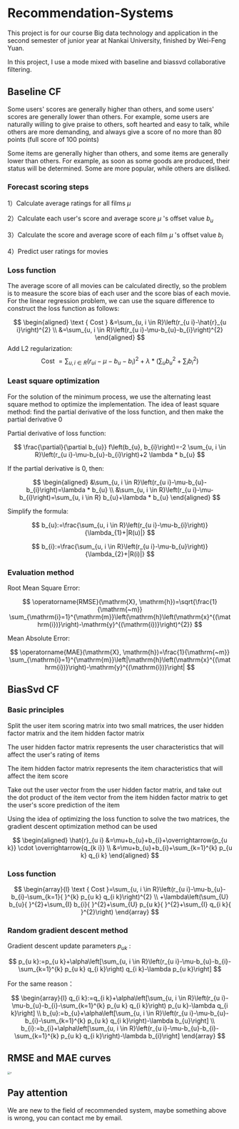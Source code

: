 # Recommendation-Systems
This project is for our course Big data technology and application in the second semester of junior year at Nankai University, finished by Wei-Feng Yuan.

In this project, I use a mode mixed with baseline and biassvd collaborative filtering.

## Baseline CF

  Some users' scores are generally higher than others, and some users' scores are generally lower than others. For example, some users are naturally willing to give praise to others, soft hearted and easy to talk, while others are more demanding, and always give a score of no more than 80 points (full score of 100 points)

Some items are generally higher than others, and some items are generally lower than others. For example, as soon as some goods are produced, their status will be determined. Some are more popular, while others are disliked.

### Forecast scoring steps

1）Calculate average ratings for all films $\mu$

2）Calculate each user's score and average score $\mu$ 's offset value $b_{u}$

3）Calculate the score and average score of each film $\mu$ 's offset value $b_{i}$

4）Predict user ratings for movies

### Loss function

The average score of all movies can be calculated directly, so the problem is to measure the score bias of each user and the score bias of each movie. For the linear regression problem, we can use the square difference to construct the loss function as follows:


$$
\begin{aligned}
\text { Cost } &=\sum_{u, i \in R}\left(r_{u i}-\hat{r}_{u i}\right)^{2} \\
&=\sum_{u, i \in R}\left(r_{u i}-\mu-b_{u}-b_{i}\right)^{2}
\end{aligned}
$$
Add L2 regularization:
$$
\text { Cost }=\sum_{u, i \in R}\left(r_{u i}-\mu-b_{u}-b_{i}\right)^{2}+\lambda *\left(\sum_{u} b_{u}{ }^{2}+\sum_{i} b_{i}{ }^{2}\right)
$$

### Least square optimization

For the solution of the minimum process, we use the alternating least square method to optimize the implementation. The idea of least square method: find the partial derivative of the loss function, and then make the partial derivative 0

Partial derivative of loss function:


$$
\frac{\partial}{\partial b_{u}} f\left(b_{u}, b_{i}\right)=-2 \sum_{u, i \in R}\left(r_{u i}-\mu-b_{u}-b_{i}\right)+2 \lambda * b_{u}
$$


If the partial derivative is 0, then:


$$
\begin{aligned}
&\sum_{u, i \in R}\left(r_{u i}-\mu-b_{u}-b_{i}\right)=\lambda * b_{u} \\
&\sum_{u, i \in R}\left(r_{u i}-\mu-b_{i}\right)=\sum_{u, i \in R} b_{u}+\lambda * b_{u}
\end{aligned}
$$


Simplify the formula:


$$
b_{u}:=\frac{\sum_{u, i \in R}\left(r_{u i}-\mu-b_{i}\right)}{\lambda_{1}+|R(u)|}
$$

$$
b_{i}:=\frac{\sum_{u, i \in R}\left(r_{u i}-\mu-b_{u}\right)}{\lambda_{2}+|R(i)|}
$$

### Evaluation method

Root Mean Square Error:


$$
\operatorname{RMSE}(\mathrm{X}, \mathrm{h})=\sqrt{\frac{1}{\mathrm{~m}} \sum_{\mathrm{i}=1}^{\mathrm{m}}\left(\mathrm{h}\left(\mathrm{x}^{(\mathrm{i})}\right)-\mathrm{y}^{(\mathrm{i})}\right)^{2}}
$$


Mean Absolute Error:


$$
\operatorname{MAE}(\mathrm{X}, \mathrm{h})=\frac{1}{\mathrm{~m}} \sum_{\mathrm{i}=1}^{\mathrm{m}}\left|\mathrm{h}\left(\mathrm{x}^{(\mathrm{i})}\right)-\mathrm{y}^{(\mathrm{i})}\right|
$$

## BiasSvd CF

### Basic principles

Split the user item scoring matrix into two small matrices, the user hidden factor matrix and the item hidden factor matrix

The user hidden factor matrix represents the user characteristics that will affect the user's rating of items

The item hidden factor matrix represents the item characteristics that will affect the item score

Take out the user vector from the user hidden factor matrix, and take out the dot product of the item vector from the item hidden factor matrix to get the user's score prediction of the item

Using the idea of optimizing the loss function to solve the two matrices, the gradient descent optimization method can be used


$$
\begin{aligned}
\hat{r}_{u i} &=\mu+b_{u}+b_{i}+\overrightarrow{p_{u k}} \cdot \overrightarrow{q_{k i}} \\
&=\mu+b_{u}+b_{i}+\sum_{k=1}^{k} p_{u k} q_{i k}
\end{aligned}
$$

### Loss function

$$
\begin{array}{l}
\text { Cost }=\sum_{u, i \in R}\left(r_{u i}-\mu-b_{u}-b_{i}-\sum_{k=1}{ }^{k} p_{u k} q_{i k}\right)^{2} \\
+\lambda\left(\sum_{U} b_{u}{ }^{2}+\sum_{I} b_{i}{ }^{2}+\sum_{U} p_{u k}{ }^{2}+\sum_{I} q_{i k}{ }^{2}\right)
\end{array}
$$

### Random gradient descent method

Gradient descent update parameters  $p_{u k}$  :

$$
p_{u k}:=p_{u k}+\alpha\left[\sum_{u, i \in R}\left(r_{u i}-\mu-b_{u}-b_{i}-\sum_{k=1}^{k} p_{u k} q_{i k}\right) q_{i k}-\lambda p_{u k}\right]
$$

For the same reason：

$$
\begin{array}{l}
q_{i k}:=q_{i k}+\alpha\left[\sum_{u, i \in R}\left(r_{u i}-\mu-b_{u}-b_{i}-\sum_{k=1}^{k} p_{u k} q_{i k}\right) p_{u k}-\lambda q_{i k}\right] \\
b_{u}:=b_{u}+\alpha\left[\sum_{u, i \in R}\left(r_{u i}-\mu-b_{u}-b_{i}-\sum_{k=1}^{k} p_{u k} q_{i k}\right)-\lambda b_{u}\right] \\
b_{i}:=b_{i}+\alpha\left[\sum_{u, i \in R}\left(r_{u i}-\mu-b_{u}-b_{i}-\sum_{k=1}^{k} p_{u k} q_{i k}\right)-\lambda b_{i}\right]
\end{array}
$$

## RMSE and MAE curves

<img src="https://raw.githubusercontent.com/Falcon-Yuan/images/master/202206101914185.png?token=APJNLFRXMFGGMO35T5DL6G3CUMT3S" alt="7" style="zoom:38%;" />

## Pay attention

We are new to the field of recommended system, maybe something above is wrong, you can contact me by email.

